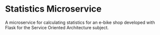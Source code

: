 # Statistics Microservice 
A microservice for calculating statistics for an e-bike shop developed with Flask for the Service Oriented Architecture subject.
